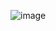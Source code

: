 ![image](https://github.com/Abdulnaser123/Reat-Video-Chat-App/assets/108693961/8440433b-8289-4a8e-9cbc-cf1b78e17981)
